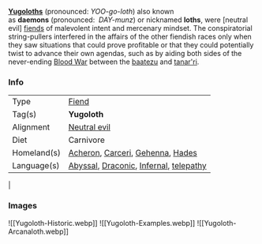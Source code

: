 **[Yugoloths](https://forgottenrealms.fandom.com/wiki/Yugoloth)** (pronounced:  _YOO-go-loth_) also known as **daemons** (pronounced:  _DAY-munz_) or nicknamed **loths**, were [neutral evil] [fiends](https://forgottenrealms.fandom.com/wiki/Fiend "Fiend") of malevolent intent and mercenary mindset. The conspiratorial string-pullers interfered in the affairs of the other fiendish races only when they saw situations that could prove profitable or that they could potentially twist to advance their own agendas, such as by aiding both sides of the never-ending [Blood War](https://forgottenrealms.fandom.com/wiki/Blood_War "Blood War") between the [baatezu](https://forgottenrealms.fandom.com/wiki/Baatezu "Baatezu") and [tanar'ri](https://forgottenrealms.fandom.com/wiki/Tanar%27ri "Tanar'ri").



### Info
| | | 
|---|---|
| Type | [Fiend](https://forgottenrealms.fandom.com/wiki/Fiend "Fiend") |
| Tag(s) | **Yugoloth** |
| Alignment | [Neutral evil](https://forgottenrealms.fandom.com/wiki/Neutral_evil "Neutral evil") |
| Diet | Carnivore |
| Homeland(s) | [Acheron](https://forgottenrealms.fandom.com/wiki/Acheron "Acheron"), [Carceri](https://forgottenrealms.fandom.com/wiki/Carceri "Carceri"), [Gehenna](https://forgottenrealms.fandom.com/wiki/Gehenna "Gehenna"), [Hades](https://forgottenrealms.fandom.com/wiki/Hades "Hades")
| Language(s) | [Abyssal](https://forgottenrealms.fandom.com/wiki/Abyssal_language "Abyssal language"), [Draconic](https://forgottenrealms.fandom.com/wiki/Draconic_language "Draconic language"), [Infernal](https://forgottenrealms.fandom.com/wiki/Infernal_language "Infernal language"), [telepathy](https://forgottenrealms.fandom.com/wiki/Telepathy "Telepathy")
 |



### Images

![[Yugoloth-Historic.webp]]
![[Yugoloth-Examples.webp]]
![[Yugoloth-Arcanaloth.webp]]
